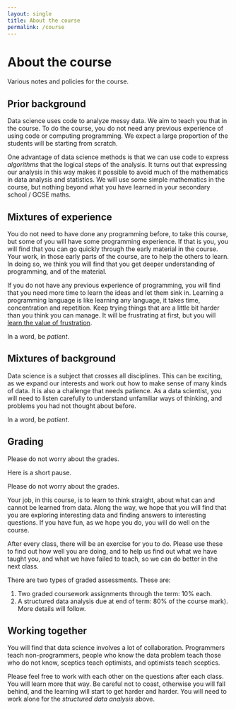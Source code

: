 ```yaml
---
layout: single
title: About the course
permalink: /course
---
```


# About the course

Various notes and policies for the course.

## Prior background

Data science uses code to analyze messy data.  We aim to teach you that in the
course.  To do the course, you do not need any previous experience of using
code or computing programming.  We expect a large proportion of the students
will be starting from scratch.

One advantage of data science methods is that we can use code to express
*algorithms* that the logical steps of the analysis.  It turns out that
expressing our analysis in this way makes it possible to avoid much of the
mathematics in data analysis and statistics.  We will use some simple
mathematics in the course, but nothing beyond what you have learned in your
secondary school / GCSE maths.

## Mixtures of experience

You do not need to have done any programming before, to take this course, but
some of you will have some programming experience.  If that is you, you will
find that you can go quickly through the early material in the course.  Your
work, in those early parts of the course, are to help the others to learn.  In
doing so, we think you will find that you get deeper understanding of
programming, and of the material.

If you do not have any previous experience of programming, you will find that
you need more time to learn the ideas and let them sink in.  Learning a
programming language is like learning any language, it takes time,
concentration and repetition.   Keep trying things that are a little bit
harder than you think you can manage.  It will be frustrating at first, but
you will [learn the value of
frustration](https://www.youtube.com/watch?v=JxwxefRAu70&feature=youtu.be&t=1803).

In a word, be *patient*.

## Mixtures of background

Data science is a subject that crosses all disciplines.  This can be exciting,
as we expand our interests and work out how to make sense of many kinds of
data.  It is also a challenge that needs patience.  As a data scientist, you
will need to listen carefully to understand unfamiliar ways of thinking, and
problems you had not thought about before.

In a word, be *patient*.

## Grading

Please do not worry about the grades.

Here is a short pause.

Please do not worry about the grades.

Your job, in this course, is to learn to think straight, about what can and
cannot be learned from data.  Along the way, we hope that you will find that
you are exploring interesting data and finding answers to interesting
questions.  If you have fun, as we hope you do, you will do well on the
course.

After every class, there will be an exercise for you to do.   Please use these
to find out how well you are doing, and to help us find out what we have
taught you, and what we have failed to teach, so we can do better in the next
class.

There are two types of graded assessments.  These are:

1. Two graded coursework assignments through the term: 10% each.
1. A structured data analysis due at end of term: 80% of the course mark).
   More details will follow.

## Working together

You will find that data science involves a lot of collaboration.  Programmers
teach non-programmers, people who know the data problem teach those who do not
know, sceptics teach optimists, and optimists teach sceptics.

Please feel free to work with each other on the questions after each class.
You will learn more that way.  Be careful not to coast, otherwise you will
fall behind, and the learning will start to get harder and harder.  You will
need to work alone for the *structured data analysis* above.
